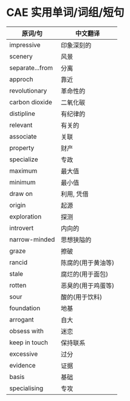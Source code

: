 # CAE 实用单词/词组/短句
原词/句 | 中文翻译
--- | ---
impressive | 印象深刻的
scenery | 风景
separate...from | 分离
approch | 靠近
revolutionary | 革命性的
carbon dioxide | 二氧化碳
distipline | 有纪律的
relevant | 有关的
associate | 关联
property | 财产
specialize | 专政
maximum | 最大值
minimum | 最小值
draw on | 利用, 凭借
origin | 起源
exploration | 探测
introvert | 内向的
narrow-minded | 思想狭隘的
graze | 擦破
rancid | 陈腐的(用于黄油等)
stale | 腐烂的(用于面包)
rotten | 恶臭的(用于鸡蛋等)
sour | 酸的(用于饮料)
foundation | 地基
arrogant | 自大
obsess with | 迷恋
keep in touch | 保持联系
excessive | 过分
evidence | 证据
basis | 基础
specialising | 专攻